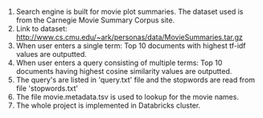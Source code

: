1. Search engine is built for movie plot summaries. The dataset used is from the Carnegie Movie Summary Corpus site.
2. Link to dataset: http://www.cs.cmu.edu/~ark/personas/data/MovieSummaries.tar.gz
3. When user enters a single term: Top 10 documents with highest tf-idf values are outputted.
4. When user enters a query consisting of multiple terms: Top 10 documents having highest cosine similarity values are outputted.
5. The query's are listed in 'query.txt' file and the stopwords are read from file 'stopwords.txt'
6. The file movie.metadata.tsv is used to lookup for the movie names.
7. The whole project is implemented in Databricks cluster.
